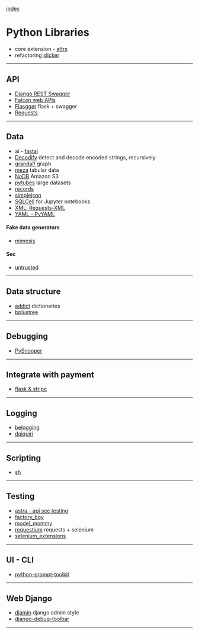 [index](README.md#dev-links)

# Python Libraries

* core extension - [attrs](https://github.com/python-attrs/attrs)
* refactoring [slicker](https://github.com/Khan/slicker)

---

## API

* [Django REST Swagger](https://django-rest-swagger.readthedocs.io/en/latest/)
* [Falcon web APIs](https://falcon.readthedocs.io/en/stable/)
* [Flasgger](https://github.com/rochacbruno/flasgger) flask + swagger
* [Requests](http://docs.python-requests.org/)

---

## Data

* ai - [fastai](https://github.com/fastai/fastai)
* [Decodify](https://github.com/s0md3v/Decodify) detect and decode encoded strings, recursively
* [grandalf](https://github.com/bdcht/grandalf) graph
* [meza](https://github.com/reubano/meza) tabular data
* [NoDB](https://github.com/Miserlou/NoDB) Amazon S3
* [pytubes](https://github.com/stestagg/pytubes) large datasets
* [records](https://github.com/kennethreitz/records)
* [simplejson](https://simplejson.readthedocs.io/en/latest/)
* [SQLCell](https://github.com/tmthyjames/SQLCell) for Jupyter notebooks
* [XML: Requests-XML](http://xml.python-requests.org)
* [YAML - PyYAML](http://pyyaml.org/wiki/PyYAMLDocumentation)

#### Fake data generators

* [mimesis](https://github.com/lk-geimfari/mimesis)

#### Sec

* [untrusted](https://github.com/tawesoft/untrusted.py)

---

## Data structure

* [addict](https://github.com/mewwts/addict) dictionaries
* [bplustree](https://github.com/NicolasLM/bplustree)

---

## Debugging

* [PySnooper](https://github.com/cool-RR/pysnooper)

---

## Integrate with payment

* [flask & stripe](https://github.com/holdenrehg/sample_flask_stripe_integration)

---

## Logging

* [belogging](https://github.com/georgeyk/belogging)
* [daiquiri](http://daiquiri.readthedocs.io/en/latest/)

---

## Scripting

* [sh](https://amoffat.github.io/sh/)

---

## Testing

* [astra - api sec testing](https://github.com/flipkart-incubator/Astra)
* [factory_boy](https://factoryboy.readthedocs.io/en/latest/)
* [model_mommy](https://github.com/vandersonmota/model_mommy)
* [requestium](https://github.com/tryolabs/requestium) requests + selenium
* [selenium_extensions](https://github.com/pythad/selenium_extensions)

---

## UI - CLI

* [python-prompt-toolkit](https://github.com/prompt-toolkit/python-prompt-toolkit)

---

## Web Django

* [djamin](https://github.com/hersonls/djamin) django admin style
* [django-debug-toolbar](https://github.com/jazzband/django-debug-toolbar/)

---


